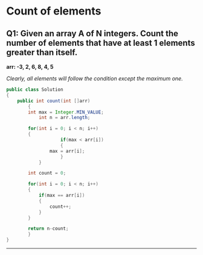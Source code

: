 # Count of elements
## Q1: Given an array A of N integers. Count the number of elements that have at least 1 elements greater than itself.

**arr: -3, 2, 6, 8, 4, 5** 

*Clearly, all elements will follow the condition except the maximum one.*

```java
public class Solution
{
	public int count(int []arr)
    	{
		int max = Integer.MIN_VALUE;
        	int n = arr.length;

		for(int i = 0; i < n; i++)
		{
            		if(max < arr[i])
            		{
				max = arr[i];
            		}
         	}

		int count = 0;

		for(int i = 0; i < n; i++)
		{
			if(max == arr[i])
			{
				count++;
			}
		}

		return n-count;
     	}
}
```
---
